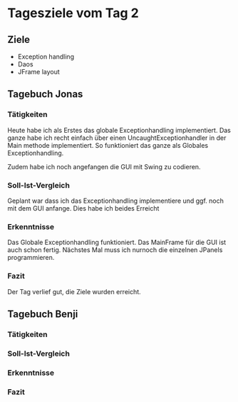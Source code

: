 # Tagesziele vom Tag 2

## Ziele

* Exception handling
* Daos
* JFrame layout

## Tagebuch Jonas
### Tätigkeiten
Heute habe ich als Erstes das globale Exceptionhandling implementiert. Das ganze habe ich recht einfach über einen UncaughtExceptionhandler in der Main methode implementiert. So funktioniert das ganze als Globales Exceptionhandling.

Zudem habe ich noch angefangen die GUI mit Swing zu codieren.

### Soll-Ist-Vergleich
Geplant war dass ich das Exceptionhandling implementiere und ggf. noch mit dem GUI anfange. Dies habe ich beides Erreicht

### Erkenntnisse
Das Globale Exceptionhandling funktioniert. Das MainFrame für die GUI ist auch schon fertig. Nächstes Mal muss ich nurnoch die einzelnen JPanels programmieren.
### Fazit
Der Tag verlief gut, die Ziele wurden erreicht.


## Tagebuch Benji
### Tätigkeiten

### Soll-Ist-Vergleich

### Erkenntnisse

### Fazit
